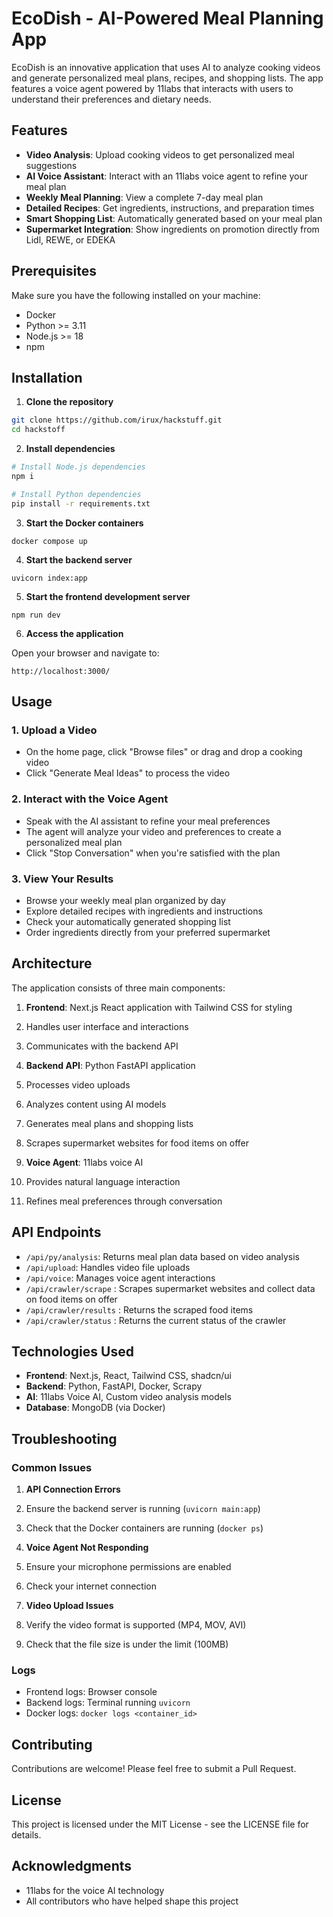 # EcoDish - AI-Powered Meal Planning App

EcoDish is an innovative application that uses AI to analyze cooking videos and generate personalized meal plans, recipes, and shopping lists. The app features a voice agent powered by 11labs that interacts with users to understand their preferences and dietary needs.


## Features

- **Video Analysis**: Upload cooking videos to get personalized meal suggestions
- **AI Voice Assistant**: Interact with an 11labs voice agent to refine your meal plan
- **Weekly Meal Planning**: View a complete 7-day meal plan
- **Detailed Recipes**: Get ingredients, instructions, and preparation times
- **Smart Shopping List**: Automatically generated based on your meal plan
- **Supermarket Integration**: Show ingredients on promotion directly from Lidl, REWE, or EDEKA

## Prerequisites

Make sure you have the following installed on your machine:

- Docker
- Python >= 3.11
- Node.js >= 18
- npm

## Installation

1. **Clone the repository**

```bash
git clone https://github.com/irux/hackstuff.git
cd hackstoff
```

2. **Install dependencies**

```bash
# Install Node.js dependencies
npm i

# Install Python dependencies
pip install -r requirements.txt

```


3. **Start the Docker containers**


```shellscript
docker compose up
```

4. **Start the backend server**


```shellscript
uvicorn index:app
```

5. **Start the frontend development server**


```shellscript
npm run dev
```

6. **Access the application**


Open your browser and navigate to:

```plaintext
http://localhost:3000/
```

## Usage

### 1. Upload a Video

- On the home page, click "Browse files" or drag and drop a cooking video
- Click "Generate Meal Ideas" to process the video


### 2. Interact with the Voice Agent

- Speak with the AI assistant to refine your meal preferences
- The agent will analyze your video and preferences to create a personalized meal plan
- Click "Stop Conversation" when you're satisfied with the plan


### 3. View Your Results

- Browse your weekly meal plan organized by day
- Explore detailed recipes with ingredients and instructions
- Check your automatically generated shopping list
- Order ingredients directly from your preferred supermarket


## Architecture

The application consists of three main components:

1. **Frontend**: Next.js React application with Tailwind CSS for styling

1. Handles user interface and interactions
2. Communicates with the backend API



2. **Backend API**: Python FastAPI application

1. Processes video uploads
2. Analyzes content using AI models
3. Generates meal plans and shopping lists
4. Scrapes supermarket websites for food items on offer


3. **Voice Agent**: 11labs voice AI

1. Provides natural language interaction
2. Refines meal preferences through conversation


## API Endpoints

- `/api/py/analysis`: Returns meal plan data based on video analysis
- `/api/upload`: Handles video file uploads
- `/api/voice`: Manages voice agent interactions
- `/api/crawler/scrape` : Scrapes supermarket websites and collect data on food items on offer
- `/api/crawler/results` : Returns the scraped food items
- `/api/crawler/status` : Returns the current status of the crawler


## Technologies Used

- **Frontend**: Next.js, React, Tailwind CSS, shadcn/ui
- **Backend**: Python, FastAPI, Docker, Scrapy
- **AI**: 11labs Voice AI, Custom video analysis models
- **Database**: MongoDB (via Docker)


## Troubleshooting

### Common Issues

1. **API Connection Errors**

1. Ensure the backend server is running (`uvicorn main:app`)
2. Check that the Docker containers are running (`docker ps`)



2. **Voice Agent Not Responding**

1. Ensure your microphone permissions are enabled
2. Check your internet connection



3. **Video Upload Issues**

1. Verify the video format is supported (MP4, MOV, AVI)
2. Check that the file size is under the limit (100MB)



### Logs

- Frontend logs: Browser console
- Backend logs: Terminal running `uvicorn`
- Docker logs: `docker logs <container_id>`


## Contributing

Contributions are welcome! Please feel free to submit a Pull Request.

## License

This project is licensed under the MIT License - see the LICENSE file for details.

## Acknowledgments

- 11labs for the voice AI technology
- All contributors who have helped shape this project

